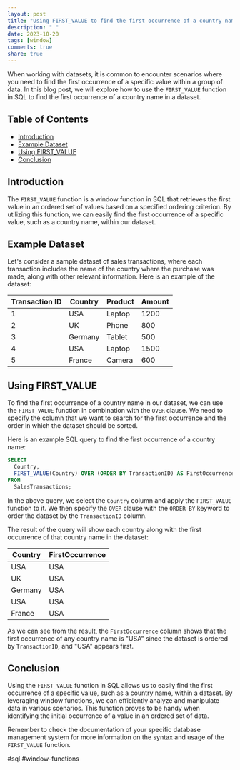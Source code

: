 ```yaml
---
layout: post
title: "Using FIRST_VALUE to find the first occurrence of a country name in a dataset"
description: " "
date: 2023-10-20
tags: [window]
comments: true
share: true
---
```


When working with datasets, it is common to encounter scenarios where you need to find the first occurrence of a specific value within a group of data. In this blog post, we will explore how to use the `FIRST_VALUE` function in SQL to find the first occurrence of a country name in a dataset.

## Table of Contents
- [Introduction](#introduction)
- [Example Dataset](#example-dataset)
- [Using FIRST_VALUE](#using-first-value)
- [Conclusion](#conclusion)

## Introduction
The `FIRST_VALUE` function is a window function in SQL that retrieves the first value in an ordered set of values based on a specified ordering criterion. By utilizing this function, we can easily find the first occurrence of a specific value, such as a country name, within our dataset.

## Example Dataset
Let's consider a sample dataset of sales transactions, where each transaction includes the name of the country where the purchase was made, along with other relevant information. Here is an example of the dataset:

| Transaction ID | Country       | Product  | Amount |
| -------------- | ------------- | -------- | ------ |
| 1              | USA           | Laptop   | 1200   |
| 2              | UK            | Phone    | 800    |
| 3              | Germany       | Tablet   | 500    |
| 4              | USA           | Laptop   | 1500   |
| 5              | France        | Camera   | 600    |

## Using FIRST_VALUE
To find the first occurrence of a country name in our dataset, we can use the `FIRST_VALUE` function in combination with the `OVER` clause. We need to specify the column that we want to search for the first occurrence and the order in which the dataset should be sorted.

Here is an example SQL query to find the first occurrence of a country name:

```sql
SELECT 
  Country,
  FIRST_VALUE(Country) OVER (ORDER BY TransactionID) AS FirstOccurrence
FROM 
  SalesTransactions;
```

In the above query, we select the `Country` column and apply the `FIRST_VALUE` function to it. We then specify the `OVER` clause with the `ORDER BY` keyword to order the dataset by the `TransactionID` column.

The result of the query will show each country along with the first occurrence of that country name in the dataset:

| Country       | FirstOccurrence |
| ------------- | --------------- |
| USA           | USA             |
| UK            | USA             |
| Germany       | USA             |
| USA           | USA             |
| France        | USA             |

As we can see from the result, the `FirstOccurrence` column shows that the first occurrence of any country name is "USA" since the dataset is ordered by `TransactionID`, and "USA" appears first.

## Conclusion
Using the `FIRST_VALUE` function in SQL allows us to easily find the first occurrence of a specific value, such as a country name, within a dataset. By leveraging window functions, we can efficiently analyze and manipulate data in various scenarios. This function proves to be handy when identifying the initial occurrence of a value in an ordered set of data.

Remember to check the documentation of your specific database management system for more information on the syntax and usage of the `FIRST_VALUE` function.

\#sql #window-functions